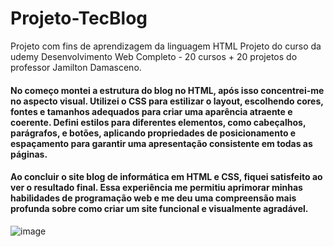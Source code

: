 # Projeto-TecBlog

Projeto com fins de aprendizagem da linguagem HTML Projeto do curso da udemy Desenvolvimento Web Completo - 20 cursos + 20 projetos do professor Jamilton Damasceno.

#### No começo montei a estrutura do blog no HTML, após isso concentrei-me no aspecto visual. Utilizei o CSS para estilizar o layout, escolhendo cores, fontes e tamanhos adequados para criar uma aparência atraente e coerente. Defini estilos para diferentes elementos, como cabeçalhos, parágrafos, e botões, aplicando propriedades de posicionamento e espaçamento para garantir uma apresentação consistente em todas as páginas.

#### Ao concluir o site blog de informática em HTML e CSS, fiquei satisfeito ao ver o resultado final. Essa experiência me permitiu aprimorar minhas habilidades de programação web e me deu uma compreensão mais profunda sobre como criar um site funcional e visualmente agradável.

![image](https://github.com/LucasGervasoni/Projeto-TecBlog/assets/128429739/38723bcc-de64-4bc3-85c2-102293ab6aad)
